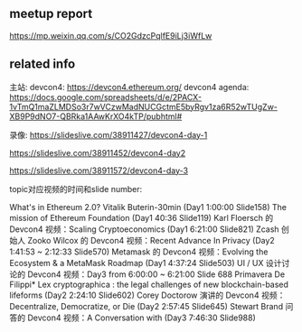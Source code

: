 

## meetup report

https://mp.weixin.qq.com/s/CO2GdzcPqlfE9iLj3iWfLw


## related info

主站:
devcon4: https://devcon4.ethereum.org/
devcon4 agenda:  https://docs.google.com/spreadsheets/d/e/2PACX-1vTmQ1maZLMDSo3r7wVCzwMadNUCGctmE5byRgv1za6R52wTUgZw-XB9P9dNO7-QBRka1AAwKrXO4kTP/pubhtml#


录像:
https://slideslive.com/38911427/devcon4-day-1

https://slideslive.com/38911452/devcon4-day2

https://slideslive.com/38911572/devcon4-day-3


topic对应视频的时间和slide number:

What's in Ethereum 2.0?  Vitalik Buterin-30min  (Day1 1:00:00 Slide158)
The mission of Ethereum Foundation  (Day1 40:36 Slide119)
Karl Floersch 的 Devcon4 视频：Scaling Cryptoeconomics (Day1 6:21:00 Slide821)
Zcash 创始人 Zooko Wilcox 的 Devcon4 视频：Recent Advance In Privacy (Day2 1:41:53 ~ 2:12:33 Slide570)
Metamask 的 Devcon4 视频：Evolving the Ecosystem & a MetaMask Roadmap (Day1 4:37:24 Slide503)
UI / UX 设计讨论的 Devcon4 视频：Day3 from 6:00:00  ~ 6:21:00 Slide 688
Primavera De Filippi* Lex cryptographica : the legal challenges of new blockchain-based lifeforms (Day2 2:24:10  Slide602)
Corey Doctorow 演讲的 Devcon4 视频：Decentralize, Democratize, or Die (Day2 2:57:45 Slide645)
Stewart Brand 问答的 Devcon4 视频：A Conversation with  (Day3 7:46:30 Slide988)